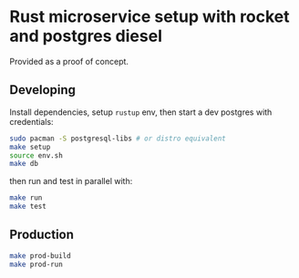 # Rust microservice setup with rocket and postgres diesel
Provided as a proof of concept.

## Developing
Install dependencies, setup `rustup` env, then start a dev postgres with credentials:

```sh
sudo pacman -S postgresql-libs # or distro equivalent
make setup
source env.sh
make db
```

then run and test in parallel with:

```sh
make run
make test
```

## Production

```sh
make prod-build
make prod-run
```

